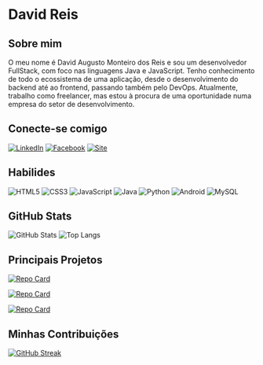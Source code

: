 
# David Reis

## Sobre mim
O meu nome é David Augusto Monteiro dos Reis e sou um desenvolvedor FullStack, com foco nas linguagens Java e JavaScript. Tenho conhecimento de todo o ecossistema de uma aplicação, desde o desenvolvimento do backend até ao frontend, passando também pelo DevOps. Atualmente, trabalho como freelancer, mas estou à procura de uma oportunidade numa empresa do setor de desenvolvimento.

## Conecte-se comigo
[![LinkedIn](https://img.shields.io/badge/LinkedIn-lightblue?style=for-the-badge)](https://www.linkedin.com/in/eudavidreis-dev/) [![Facebook](https://img.shields.io/badge/Facebook-blue?style=for-the-badge)](https://www.facebook.com/eudavidreis.dev)
[![Site](https://img.shields.io/badge/Site-green?style=for-the-badge)](https://www.mrdev.tec.br)
## Habilides
![HTML5](https://img.shields.io/badge/HTML5-orange?style=for-the-badge)
![CSS3](https://img.shields.io/badge/CSS3-purple?style=for-the-badge)
![JavaScript](https://img.shields.io/badge/JavaScript-darkgreen?style=for-the-badge&logo=)
![Java](https://img.shields.io/badge/Java-blue?style=for-the-badge&logo=)
![Python](https://img.shields.io/badge/Python-399?style=for-the-badge)
![Android](https://img.shields.io/badge/Android-0F0?style=for-the-badge)
![MySQL](https://img.shields.io/badge/MySQL-red?style=for-the-badge)

## GitHub Stats
![GitHub Stats](https://github-readme-stats.vercel.app/api?username=EuDavidReis-ODev&theme=transparent&bg_color=FFF&border_color=666&show_icons=true&icon_color=30A3DC&title_color=F33&text_color=000)
![Top Langs](https://github-readme-stats-git-masterrstaa-rickstaa.vercel.app/api/top-langs/?username=EuDavidReis-ODev&bg_color=FFF&border_color=666&title_color=F33&text_color=000)

## Principais Projetos
[![Repo Card](https://github-readme-stats.vercel.app/api/pin/?username=EuDavidReis-ODev&repo=scrapping-coinmarketcap-puppeteer&bg_color=fff&border_color=666&show_icons=true&icon_color=000&title_color=F33&text_color=000)](https://github.com/EuDavidReis-ODev/scrapping-coinmarketcap-puppeteer)

[![Repo Card](https://github-readme-stats.vercel.app/api/pin/?username=EuDavidReis-ODev&repo=css-glassmorphism-exemple&bg_color=fff&border_color=666&show_icons=true&icon_color=000&title_color=F33&text_color=000)](https://github.com/EuDavidReis-ODev/css-glassmorphism-exemple)

[![Repo Card](https://github-readme-stats.vercel.app/api/pin/?username=EuDavidReis-ODev&repo=ant-game-unity&bg_color=fff&border_color=666&show_icons=true&icon_color=000&title_color=F33&text_color=000)](https://github.com/EuDavidReis-ODev/ant-game-unity)

## Minhas Contribuições
[![GitHub Streak](https://streak-stats.demolab.com?user=EuDavidReis-ODev&theme=vue&locale=pt_BR&date_format=j%20M%5B%20Y%5D)](https://git.io/streak-stats)
